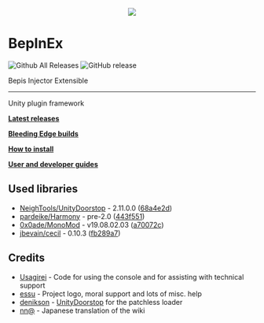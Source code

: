 <p align="center">
    <img src="https://avatars2.githubusercontent.com/u/39589027?s=256">
</p>

# BepInEx
![Github All Releases](https://img.shields.io/github/downloads/bepinex/bepinex/total.svg)
![GitHub release](https://img.shields.io/github/release/bepinex/bepinex.svg)

Bepis Injector Extensible

---

Unity plugin framework

**[Latest releases](https://github.com/BepInEx/BepInEx/releases)**

**[Bleeding Edge builds](http://builds.bepis.io/bepinex_be)**

**[How to install](https://github.com/bbepis/BepInEx/wiki/How-to-install)**

**[User and developer guides](https://github.com/BepInEx/BepInEx/wiki)**

## Used libraries
- [NeighTools/UnityDoorstop](https://github.com/NeighTools/UnityDoorstop) - 2.11.0.0 ([68a4e2d](https://github.com/NeighTools/UnityDoorstop/commit/68a4e2db1f09e5f5cc2f479d293b09764d09c80b))
- [pardeike/Harmony](https://github.com/pardeike/Harmony) - pre-2.0 ([443f551](https://github.com/pardeike/Harmony/commit/443f551ec45ecf409755b5979a4466343197de03))
- [0x0ade/MonoMod](https://github.com/0x0ade/MonoMod) - v19.08.02.03 ([a70072c](https://github.com/MonoMod/MonoMod/tree/a70072cdf759ac0cfa80991fcd2cca67d3eec130))
- [jbevain/cecil](https://github.com/jbevain/cecil) - 0.10.3 ([fb289a7](https://github.com/jbevain/cecil/commit/fb289a7cd80ceb6af5c86e7c7ecce9bf1e98b8fe))

## Credits
- [Usagirei](https://github.com/Usagirei) - Code for using the console and for assisting with technical support
- [essu](https://github.com/exdownloader) - Project logo, moral support and lots of misc. help
- [denikson](https://github.com/denikson) - [UnityDoorstop](https://github.com/NeighTools/UnityDoorstop) for the patchless loader
- [nn@](https://twitter.com/NnAone2cmg) - Japanese translation of the wiki
